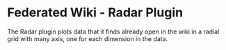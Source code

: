 # Federated Wiki - Radar Plugin

The Radar plugin plots data that it finds already open in the wiki in a radial grid with many axis, one for each dimension in the data.
